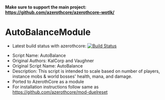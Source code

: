 <b>Make sure to support the main project:
https://github.com/azerothcore/azerothcore-wotlk/</b>
# AutoBalanceModule
- Latest build status with azerothcore: [![Build Status](https://travis-ci.org/azerothcore/mod-autobalance.svg?branch=master)](https://travis-ci.org/azerothcore/mod-autobalance)
* Script Name: AutoBalance
* Original Authors: KalCorp and Vaughner
* Original Script Name: AutoBalance
* Description: This script is intended to scale based on number of players, instance mobs & world bosses' health, mana, and damage.
* Ported to AzerothCore as a module
* For installation instructions follow same as https://github.com/azerothcore/mod-duelreset
